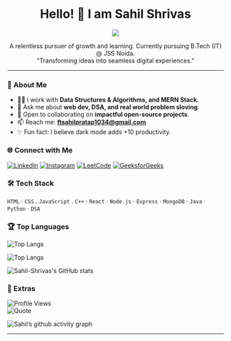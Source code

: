 <h1 align="center">Hello! 👋 I am Sahil Shrivas</h1>
<p align="center">
  <img src="https://readme-typing-svg.herokuapp.com?size=24&center=true&vCenter=true&width=650&lines=Hello+there!+👋;MERN+Stack+Developer;DSA+Enthusiast">
</p>

<p align="center">
A relentless pursuer of growth and learning. Currently pursuing B.Tech (IT) @ JSS Noida.  
<br/>“Transforming ideas into seamless digital experiences.”
</p>

---

### 🚀 About Me

- 👨‍💻 I work with **Data Structures & Algorithms, and MERN Stack**.
- 💬 Ask me about **web dev, DSA, and real world problem sloving**.
- 🤝 Open to collaborating on **impactful open-source projects**.
- 📫 Reach me: **ftsahilpratap1034@gmail.com**
- ✨ Fun fact: I believe dark mode adds +10 productivity.

### 🌐 Connect with Me

[![LinkedIn](https://img.shields.io/badge/LinkedIn-0A66C2?logo=linkedin&logoColor=white)](https://www.linkedin.com/in/https://www.linkedin.com/in/sahil-shrivas-ba582b2a3//)
[![Instagram](https://img.shields.io/badge/Instagram-E4405F?logo=instagram&logoColor=white)](https://instagram.com/prtp_sahil_/)
[![LeetCode](https://img.shields.io/badge/LeetCode-FFA116?logo=leetcode&logoColor=white)](https://leetcode.com/Sahil_Shrivas/)
[![GeeksforGeeks](https://img.shields.io/badge/GeeksforGeeks-2F8D46?logo=geeksforgeeks&logoColor=white)](https://auth.geeksforgeeks.org/user/ftsahilpr26k7/)

### 🛠️ Tech Stack

`HTML` · `CSS` . `JavaScript` .  `C++` · `React` · `Node.js` · `Express` · `MongoDB` · `Java` · `Python` · `DSA` 

### 🏆 Top Languages

![Top Langs](https://github-readme-stats.vercel.app/api/top-langs/?username=Sahil-Shrivas&layout=compact&theme=tokyonight)

![Top Langs](https://github-readme-stats.vercel.app/api/top-langs/?username=Sahil-Shrivas&hide=html,css,javascript&layout=compact&theme=tokyonight)

![Sahil-Shrivas's GitHub stats](https://github-readme-stats.vercel.app/api?username=Sahil-Shrivas&show_icons=true&count_private=true&hide=prs&theme=tokyonight)



### 🎉 Extras
![Profile Views](https://komarev.com/ghpvc/?username=Sahil-Shrivas&color=blue)  
![Quote](https://quotes-github-readme.vercel.app/api?type=horizontal&theme=tokyonight)  

![Sahil’s github activity graph](https://github-readme-activity-graph.vercel.app/graph?username=Sahil-Shrivas&theme=tokyo-night)



---

